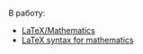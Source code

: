 В работу:<br>
+ [LaTeX/Mathematics](https://en.wikibooks.org/wiki/LaTeX/Mathematics)
+ [LaTeX syntax for mathematics](https://docutils.sourceforge.io/docs/ref/rst/mathematics.html#roots)
